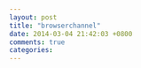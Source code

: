 ```yaml
---
layout: post
title: "browserchannel"
date: 2014-03-04 21:42:03 +0800
comments: true
categories: 
---
```

